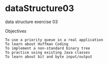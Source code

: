 dataStructure03
===============

data structure exercise 03

Objectives

    To use a priority queue in a real application
    To learn about Huffman Coding
    To implement a non-standard binary tree
    To practice using existing Java classes
    To learn about bit and byte input/output
